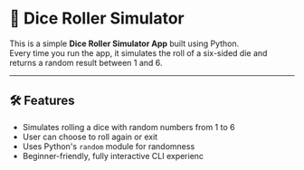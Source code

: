 # 🎲 Dice Roller Simulator

This is a simple **Dice Roller Simulator App** built using Python.  
Every time you run the app, it simulates the roll of a six-sided die and returns a random result between 1 and 6.

---

## 🛠 Features

- Simulates rolling a dice with random numbers from 1 to 6  
- User can choose to roll again or exit  
- Uses Python's `random` module for randomness  
- Beginner-friendly, fully interactive CLI experienc
